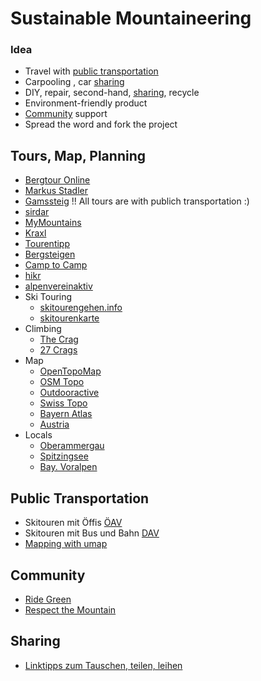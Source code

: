 # Sustainable Mountaineering

### Idea
- Travel with [public transportation](#public-transportation)
- Carpooling , car [sharing](#sharing)
- DIY, repair, second-hand, [sharing](#sharing), recycle
- Environment-friendly product
- [Community](#community) support
- Spread the word and fork the project

## Tours, Map, Planning
- [Bergtour Online](http://www.bergtour-online.de/wanderkarte/)
- [Markus Stadler](http://www.stadler-markus.de/skitouren/tourentipps.htm)
- [Gamssteig](http://www.gamssteig.de/karte.htm) !! All tours are with publich transportation :)
- [sirdar](http://www.sirdar.de/index.php)
- [MyMountains](http://www.mymountains.de/Karte)
- [Kraxl](http://www.kraxl.de/touren.html)
- [Tourentipp](http://www.tourentipp.de/)
- [Bergsteigen](http://www.bergsteigen.com/)
- [Camp to Camp](http://www.camptocamp.org/)
- [hikr](http://www.hikr.org/map.php)
- [alpenvereinaktiv](http://www.alpenvereinaktiv.com/)
- Ski Touring
  - [skitourengehen.info](http://www.skitourengehen.info/skitouren)
  - [skitourenkarte](http://skitourenkarte.eu/)
- Climbing
  - [The Crag](https://www.thecrag.com/climbing/germany/oberbayern)
  - [27 Crags](http://27crags.com/)
- Map
  - [OpenTopoMap](https://opentopomap.org/)
  - [OSM Topo](https://geo.dianacht.de/topo/)
  - [Outdooractive](http://www.outdooractive.com/de/)
  - [Swiss Topo](https://map.geo.admin.ch/)
  - [Bayern Atlas](http://geoportal.bayern.de/bayernatlas/)
  - [Austria](http://www.oetk.at/ausr%C3%BCstung/kartenmaterial/digitale-karten/)
- Locals
  - [Oberammergau](http://www.ammergauer-alpen.de/Media/Touren)
  - [Spitzingsee](http://www.alpenbahnen-spitzingsee.de/sommer/sommer/klettern/)
  - [Bay. Voralpen](http://www.bromba.com/berge/berge.htm)

  
## Public Transportation
- Skitouren mit Öffis [ÖAV](http://www.alpenverein.at/portal/news/aktuelle_news/2013_12_19_skitouren-mit-oeffis.php)
- Skitouren mit Bus und Bahn [DAV](http://www.alpinjournal.de/html/skitouren_mit_bus_und_bahn.html)
- [Mapping with umap](http://umap.openstreetmap.fr/en/map/mtn_53474) 

## Community
- [Ride Green](http://www.ridegreener.com/)
- [Respect the Mountain](http://www.respectthemountains.com/)

## Sharing
- [Linktipps zum Tauschen, teilen, leihen](http://www.fuereinebesserewelt.info/linktipps-zum-tauschen-teilen-leihen/)
